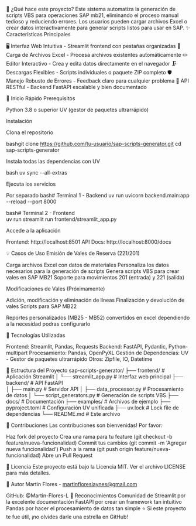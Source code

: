 🎯 ¿Qué hace este proyecto?
Este sistema automatiza la generación de scripts VBS para operaciones SAP mb21, eliminando el proceso manual tedioso y reduciendo errores. Los usuarios pueden cargar archivos Excel o crear datos interactivamente para generar scripts listos para usar en SAP.
✨ Características Principales

🖥️ Interfaz Web Intuitiva - Streamlit frontend con pestañas organizadas
📁 Carga de Archivos Excel - Procesa archivos existentes automáticamente
✏️ Editor Interactivo - Crea y edita datos directamente en el navegador
🗜️ Descargas Flexibles - Scripts individuales o paquete ZIP completo
🛡️ Manejo Robusto de Errores - Feedback claro para cualquier problema
🔧 API RESTful - Backend FastAPI escalable y bien documentado

🚀 Inicio Rápido
Prerequisitos

Python 3.8 o superior
UV (gestor de paquetes ultrarrápido)

Instalación

Clona el repositorio

bashgit clone https://github.com/tu-usuario/sap-scripts-generator.git
cd sap-scripts-generator

Instala todas las dependencias con UV

bash
uv sync --all-extras

Ejecuta los servicios

Por separado
bash# Terminal 1 - Backend
uv run uvicorn backend.main:app --reload --port 8000

bash# Terminal 2 - Frontend  
uv run streamlit run frontend/streamlit_app.py

Accede a la aplicación


Frontend: http://localhost:8501
API Docs: http://localhost:8000/docs


💡 Casos de Uso
Emisión de Vales de Reserva (221/201)

Carga archivos Excel con datos de materiales
Personaliza los datos necesarios para la generación de scripts
Genera scripts VBS para crear vales en SAP MB21
Soporte para movimientos 201 (entrada) y 221 (salida)

Modificaciones de Vales (Próximamente)

Adición, modificación y eliminación de líneas
Finalización y devolución de vales
Scripts para SAP MB22

Reportes personalizados (MB25 - MB52)
convertidos en excel dependiendo a la necesidad podras configurarlo

🔧 Tecnologías Utilizadas

Frontend: Streamlit, Pandas, Requests
Backend: FastAPI, Pydantic, Python-multipart
Procesamiento: Pandas, OpenPyXL
Gestión de Dependencias: UV - Gestor de paquetes ultrarrápido
Otros: Zipfile, IO, Datetime

📁 Estructura del Proyecto
sap-scripts-generator/
├── frontend/                   # Aplicación Streamlit
│   └── streamlit_app.py       # Interfaz web principal
├── backend/                    # API FastAPI  
│   ├── main.py               # Servidor API
│   ├── data_processor.py     # Procesamiento de datos
│   └── script_generators.py  # Generación de scripts VBS
├── docs/                      # Documentación
├── examples/                  # Archivos de ejemplo
├── pyproject.toml            # Configuración UV unificada
├── uv.lock                   # Lock file de dependencias
└── README.md                 # Este archivo

🤝 Contribuciones
Las contribuciones son bienvenidas! Por favor:

Haz fork del proyecto
Crea una rama para tu feature (git checkout -b feature/nueva-funcionalidad)
Commit tus cambios (git commit -m 'Agregar nueva funcionalidad')
Push a la rama (git push origin feature/nueva-funcionalidad)
Abre un Pull Request

📝 Licencia
Este proyecto está bajo la Licencia MIT. Ver el archivo LICENSE para más detalles.

👤 Autor
Martin Flores - martinfloreslaynes@gmail.com

GitHub: @Martin-Flores-L
🙏 Reconocimientos
Comunidad de Streamlit por la excelente documentación
FastAPI por crear un framework tan intuitivo
Pandas por hacer el procesamiento de datos tan simple
⭐ Si este proyecto te fue útil, ¡no olvides darle una estrella en GitHub!

